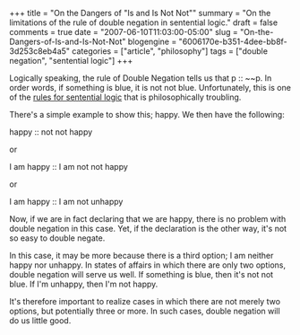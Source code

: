 +++
title = "On the Dangers of \"Is and Is Not Not\""
summary = "On the limitations of the rule of double negation in sentential logic."
draft = false
comments = true
date = "2007-06-10T11:03:00-05:00"
slug = "On-the-Dangers-of-Is-and-Is-Not-Not"
blogengine = "6006170e-b351-4dee-bb8f-3d253c8eb4a5"
categories = ["article", "philosophy"]
tags = ["double negation", "sentential logic"]
+++

<p>
Logically speaking, the rule of Double Negation tells us that p :: ~~p. In order words, if something is blue, it is not not blue. Unfortunately, this is one of the <a href="/words/post/Rules-for-Sentential-Logic.aspx">rules for sentential logic</a> that is philosophically troubling.<!--more--><!--adsense-->
</p>
<p>
There&#39;s a simple example to show this; happy. We then have the following:
</p>
<p>
happy :: not not happy
</p>
<p>
or
</p>
<p>
I am happy :: I am not not happy
</p>
<p>
or
</p>
<p>
I am happy :: I am not unhappy
</p>
<p>
Now, if we are in fact declaring that we are happy, there is no problem with double negation in this case. Yet, if the declaration is the other way, it&#39;s not so easy to double negate.
</p>
<p>
In this case, it may be more because there is a third option; I am neither happy nor unhappy. In states of affairs in which there are only two options, double negation will serve us well. If something is blue, then it&#39;s not not blue. If I&#39;m unhappy, then I&#39;m not happy.
</p>
<p>
It&#39;s therefore important to realize cases in which there are not merely two options, but potentially three or more. In such cases, double negation will do us little good.
</p>

